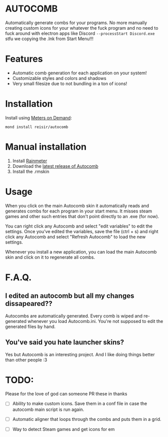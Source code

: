 # AUTOCOMB

Automatically generate combs for your programs. No more manually creating custom icons for your whatever the fuck program and no need to fuck around with electron apps like Discord `--processStart Discord.exe` stfu we copying the .lnk from Start Menu!!!

# Features

- Automatic comb generation for each application on your system!
- Customizable styles and colors and shadows
- Very small filesize due to not bundling in a ton of icons!

# Installation

Install using [Meters on Demand](https://github.com/meters-on-demand/cli):

```
mond install reisir/autocomb
```

# Manual installation

1. Install [Rainmeter](https://rainmeter.net)
2. Download the [latest release of Autocomb](https://github.com/reisir/autocomb/releases)
3. Install the .rmskin

# Usage

When you click on the main Autocomb skin it automatically reads and generates combs for each program in your start menu. It misses steam games and other such entries that don't point directly to an .exe (for now).

You can right click any Autocomb and select "edit variables" to edit the settings. Once you've edited the variables, save the file (ctrl + s) and right click any Autocomb and select "Refresh Autocomb" to load the new settings.

Whenever you install a new application, you can load the main Autocomb skin and click on it to regenerate all combs. 

# F.A.Q.

## I edited an autocomb but all my changes dissapeared??

Autocombs are automatically generated. Every comb is wiped and re-generated whenever you load Autocomb.ini. You're not supposed to edit the generated files by hand.

## You've said you hate launcher skins?

Yes but Autocomb is an interesting project. And I like doing things better than other people :3

# TODO: 

Please for the love of god can someone PR these in thanks

- [ ] Ability to make custom icons. Save them in a conf file in case the autocomb main script is run again.
- [ ] Automatic aligner that loops through the combs and puts them in a grid.
- [ ] Way to detect Steam games and get icons for em
 
